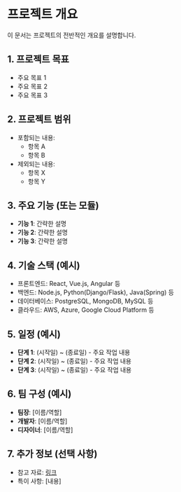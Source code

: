 # 프로젝트 개요

이 문서는 프로젝트의 전반적인 개요를 설명합니다.

## 1. 프로젝트 목표

- 주요 목표 1
- 주요 목표 2
- 주요 목표 3

## 2. 프로젝트 범위

- 포함되는 내용:
  - 항목 A
  - 항목 B
- 제외되는 내용:
  - 항목 X
  - 항목 Y

## 3. 주요 기능 (또는 모듈)

- **기능 1**: 간략한 설명
- **기능 2**: 간략한 설명
- **기능 3**: 간략한 설명

## 4. 기술 스택 (예시)

- 프론트엔드: React, Vue.js, Angular 등
- 백엔드: Node.js, Python(Django/Flask), Java(Spring) 등
- 데이터베이스: PostgreSQL, MongoDB, MySQL 등
- 클라우드: AWS, Azure, Google Cloud Platform 등

## 5. 일정 (예시)

- **단계 1**: (시작일) ~ (종료일) - 주요 작업 내용
- **단계 2**: (시작일) ~ (종료일) - 주요 작업 내용
- **단계 3**: (시작일) ~ (종료일) - 주요 작업 내용

## 6. 팀 구성 (예시)

- **팀장**: [이름/역할]
- **개발자**: [이름/역할]
- **디자이너**: [이름/역할]

## 7. 추가 정보 (선택 사항)

- 참고 자료: [링크](https://www.example.com)
- 특이 사항: [내용]
